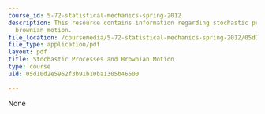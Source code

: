 ```yaml
---
course_id: 5-72-statistical-mechanics-spring-2012
description: This resource contains information regarding stochastic processes and
  brownian motion.
file_location: /coursemedia/5-72-statistical-mechanics-spring-2012/05d10d2e5952f3b91b10ba1305b46500_MIT5_72S12_master1.pdf
file_type: application/pdf
layout: pdf
title: Stochastic Processes and Brownian Motion
type: course
uid: 05d10d2e5952f3b91b10ba1305b46500

---
```

None